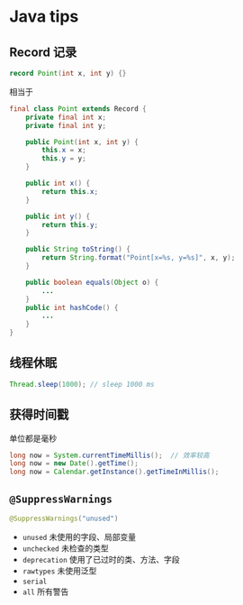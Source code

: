 # Java tips

## Record 记录

```java
record Point(int x, int y) {}
```

相当于

```java
final class Point extends Record {
    private final int x;
    private final int y;

    public Point(int x, int y) {
        this.x = x;
        this.y = y;
    }

    public int x() {
        return this.x;
    }

    public int y() {
        return this.y;
    }

    public String toString() {
        return String.format("Point[x=%s, y=%s]", x, y);
    }

    public boolean equals(Object o) {
        ...
    }
    public int hashCode() {
        ...
    }
}
```

## 线程休眠

```java
Thread.sleep(1000);	// sleep 1000 ms
```

## 获得时间戳

单位都是毫秒

```java
long now = System.currentTimeMillis();	// 效率较高
long now = new Date().getTime();
long now = Calendar.getInstance().getTimeInMillis();
```

## `@SuppressWarnings`

```java
@SuppressWarnings("unused")
```

-   `unused` 未使用的字段、局部变量
-   `unchecked` 未检查的类型
-   `deprecation` 使用了已过时的类、方法、字段
-   `rawtypes` 未使用泛型
-   `serial`
-   `all` 所有警告
